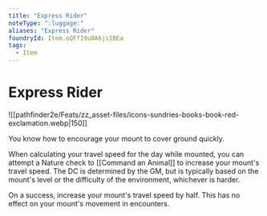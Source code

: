 ```yaml
---
title: "Express Rider"
noteType: ":luggage:"
aliases: "Express Rider"
foundryId: Item.oQFfI9u0A6js1BEa
tags:
  - Item
---
```


# Express Rider
![[pathfinder2e/Feats/zz_asset-files/icons-sundries-books-book-red-exclamation.webp|150]]

You know how to encourage your mount to cover ground quickly.

When calculating your travel speed for the day while mounted, you can attempt a Nature check to [[Command an Animal]] to increase your mount's travel speed. The DC is determined by the GM, but is typically based on the mount's level or the difficulty of the environment, whichever is harder.

On a success, increase your mount's travel speed by half. This has no effect on your mount's movement in encounters.
